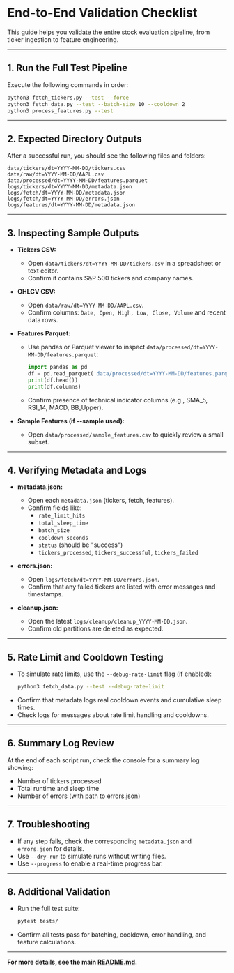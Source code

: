 # End-to-End Validation Checklist

This guide helps you validate the entire stock evaluation pipeline, from ticker ingestion to feature engineering.

---

## 1. Run the Full Test Pipeline

Execute the following commands in order:

```bash
python3 fetch_tickers.py --test --force
python3 fetch_data.py --test --batch-size 10 --cooldown 2
python3 process_features.py --test
```

---

## 2. Expected Directory Outputs

After a successful run, you should see the following files and folders:

```
data/tickers/dt=YYYY-MM-DD/tickers.csv
data/raw/dt=YYYY-MM-DD/AAPL.csv
data/processed/dt=YYYY-MM-DD/features.parquet
logs/tickers/dt=YYYY-MM-DD/metadata.json
logs/fetch/dt=YYYY-MM-DD/metadata.json
logs/fetch/dt=YYYY-MM-DD/errors.json
logs/features/dt=YYYY-MM-DD/metadata.json
```

---

## 3. Inspecting Sample Outputs

- **Tickers CSV:**
  - Open `data/tickers/dt=YYYY-MM-DD/tickers.csv` in a spreadsheet or text editor.
  - Confirm it contains S&P 500 tickers and company names.

- **OHLCV CSV:**
  - Open `data/raw/dt=YYYY-MM-DD/AAPL.csv`.
  - Confirm columns: `Date, Open, High, Low, Close, Volume` and recent data rows.

- **Features Parquet:**
  - Use pandas or Parquet viewer to inspect `data/processed/dt=YYYY-MM-DD/features.parquet`:
    ```python
    import pandas as pd
    df = pd.read_parquet('data/processed/dt=YYYY-MM-DD/features.parquet')
    print(df.head())
    print(df.columns)
    ```
  - Confirm presence of technical indicator columns (e.g., SMA_5, RSI_14, MACD, BB_Upper).

- **Sample Features (if --sample used):**
  - Open `data/processed/sample_features.csv` to quickly review a small subset.

---

## 4. Verifying Metadata and Logs

- **metadata.json:**
  - Open each `metadata.json` (tickers, fetch, features).
  - Confirm fields like:
    - `rate_limit_hits`
    - `total_sleep_time`
    - `batch_size`
    - `cooldown_seconds`
    - `status` (should be "success")
    - `tickers_processed`, `tickers_successful`, `tickers_failed`

- **errors.json:**
  - Open `logs/fetch/dt=YYYY-MM-DD/errors.json`.
  - Confirm that any failed tickers are listed with error messages and timestamps.

- **cleanup.json:**
  - Open the latest `logs/cleanup/cleanup_YYYY-MM-DD.json`.
  - Confirm old partitions are deleted as expected.

---

## 5. Rate Limit and Cooldown Testing

- To simulate rate limits, use the `--debug-rate-limit` flag (if enabled):
  ```bash
  python3 fetch_data.py --test --debug-rate-limit
  ```
- Confirm that metadata logs real cooldown events and cumulative sleep times.
- Check logs for messages about rate limit handling and cooldowns.

---

## 6. Summary Log Review

At the end of each script run, check the console for a summary log showing:
- Number of tickers processed
- Total runtime and sleep time
- Number of errors (with path to errors.json)

---

## 7. Troubleshooting

- If any step fails, check the corresponding `metadata.json` and `errors.json` for details.
- Use `--dry-run` to simulate runs without writing files.
- Use `--progress` to enable a real-time progress bar.

---

## 8. Additional Validation

- Run the full test suite:
  ```bash
  pytest tests/
  ```
- Confirm all tests pass for batching, cooldown, error handling, and feature calculations.

---

**For more details, see the main [README.md](../README.md).** 